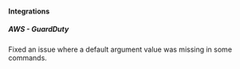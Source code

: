 
#### Integrations

##### AWS - GuardDuty

Fixed an issue where a default argument value was missing in some commands.
